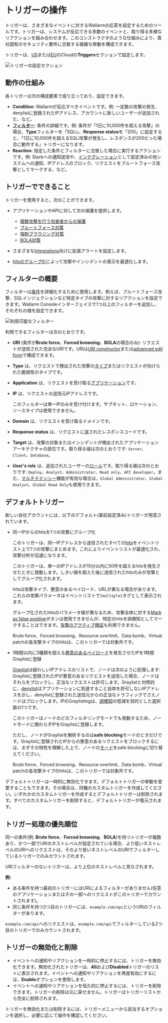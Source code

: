 # トリガーの操作

トリガーは、さまざまなイベントに対するWallarmの応答を設定するためのツールです。トリガーは、システムが反応できる多数のイベントと、取り得る多様なリアクションを組み合わせます。このコンストラクタのような仕組みにより、貴社固有のセキュリティ要件に合致する複雑な挙動を構成できます。

トリガーは、[US](https://us1.my.wallarm.com/triggers)または[EU](https://my.wallarm.com/triggers)のCloudの**Triggers**セクションで設定します。

![トリガーの設定セクション](../../images/user-guides/triggers/triggers-section.png)

## 動作の仕組み

各トリガーは次の構成要素で成り立っており、設定できます。

* **Condition**: Wallarmが反応すべきイベントです。例: 一定数の攻撃の発生、denylistに登録されたIPアドレス、アカウントに新しいユーザーが追加された、など。
* [**フィルター**](#understanding-filters): 条件の詳細です。例: 条件が「1日に10,000件を超える攻撃」の場合、**Type**フィルターを「SQLi」、**Response status**を「200」に設定すると、「1日に10,000件を超えるSQLi攻撃が発生し、レスポンスが200だった場合に動作する」トリガーになります。
* **Reaction**: 指定した条件とフィルターに合致した場合に実行するアクションです。例: Slackへの通知送信や、[インテグレーション](../settings/integrations/integrations-intro.md)として設定済みの他システムへの通知、IPアドレスのブロック、リクエストをブルートフォース攻撃としてマークする、など。

## トリガーでできること

トリガーを使用すると、次のことができます。

* アプリケーションやAPIに対して次の保護を提供します。

    * [複数攻撃を行う加害者からの保護](../../admin-en/configuration-guides/protecting-with-thresholds.md)
    * [ブルートフォース対策](../../admin-en/configuration-guides/protecting-against-bruteforce.md)
    * [強制ブラウジング対策](../../admin-en/configuration-guides/protecting-against-forcedbrowsing.md)
    * [BOLA対策](../../admin-en/configuration-guides/protecting-against-bola-trigger.md)

* さまざまな[Integrations](../../user-guides/settings/integrations/integrations-intro.md)向けに拡張アラートを設定します。
* [hitsのグループ化](../../user-guides/events/grouping-sampling.md#grouping-of-hits)によって攻撃やインシデントの表示を最適化します。

## フィルターの概要

フィルターは[条件](#how-it-works)を詳細化するために使用します。例えば、ブルートフォース攻撃、SQLインジェクションなど特定タイプの攻撃に対するリアクションを設定できます。Wallarm Consoleインターフェイスで1つ以上のフィルターを追加し、それぞれの値を設定できます。

![利用可能なフィルター](../../images/user-guides/triggers/trigger-filters.png)

利用できるフィルターは次のとおりです。

* **URI** (条件が**Brute force**、**Forced browsing**、**BOLA**の場合のみ): リクエストが送信された完全なURIです。URIは[URI constructor](../../user-guides/rules/rules.md#uri-constructor)または[advanced edit form](../../user-guides/rules/rules.md#advanced-edit-form)で構成できます。
* **Type** は、リクエストで検出された攻撃の[タイプ](../../attacks-vulns-list.md)またはリクエストが向けられた脆弱性のタイプです。
* **Application** は、リクエストを受け取る[アプリケーション](../settings/applications.md)です。
* **IP** は、リクエストの送信元IPアドレスです。

    このフィルターは単一IPのみを受け付けます。サブネット、ロケーション、ソースタイプは使用できません。
* **Domain** は、リクエストを受け取るドメインです。
* **Response status** は、リクエストに返されたレスポンスコードです。
* **Target** は、攻撃の対象またはインシデントが検出されたアプリケーションアーキテクチャの部位です。取り得る値は次のとおりです: `Server`、`Client`、`Database`。
* **User's role** は、追加されたユーザーの[ロール](../../user-guides/settings/users.md#user-roles)です。取り得る値は次のとおりです: `Deploy`、`Analyst`、`Administrator`、`Read only`、`API developer`。また、[マルチテナンシー](../../installation/multi-tenant/overview.md)機能が有効な場合は、`Global Administrator`、`Global Analyst`、`Global Read Only`も使用できます。

## デフォルトトリガー

新しい会社アカウントには、以下のデフォルト(事前設定済み)トリガーが用意されています。

* 同一IPからのhitsを1つの攻撃にグループ化

    このトリガーは、同一IPアドレスから送信されたすべての[hits](../../glossary-en.md#hit)をイベントリスト上で1つの攻撃にまとめます。これによりイベントリストが最適化され、攻撃分析が迅速になります。

    このトリガーは、単一のIPアドレスが15分以内に50件を超えるhitsを発生させたときに発動します。しきい値を超えた後に送信されたhitsのみが攻撃としてグループ化されます。

    hitsは攻撃タイプ、悪意のあるペイロード、URLが異なる場合があります。これらの攻撃パラメータはイベントリストで`[multiple]`タグとして表示されます。

    グループ化されたhitsのパラメータ値が異なるため、攻撃全体に対する[Mark as false positive](../events/check-attack.md#false-positives)ボタンは使用できませんが、特定のhitsを誤検知としてマークすることはできます。[攻撃のアクティブ検証](../../about-wallarm/detecting-vulnerabilities.md#threat-replay-testing)も利用できません。
    
    Brute force、Forced browsing、Resource overlimit、Data bomb、Virtual patchの各攻撃タイプのhitsは、このトリガーでは対象外です。
* 1時間以内に3種類を超える[悪意のあるペイロード](../../glossary-en.md#malicious-payload)を発生させたIPを1時間Graylistに登録

    [Graylist](../ip-lists/overview.md)は疑わしいIPアドレスのリストで、ノードは次のように処理します: Graylistに登録されたIPが悪意のあるリクエストを送信した場合、ノードはそれらをブロックし、正当なリクエストは許可します。Graylistと対照的に、[denylist](../ip-lists/overview.md)はアプリケーションに到達すること自体を許可しないIPアドレスを示し、denylistに登録された送信元からの正当なトラフィックでさえノードはブロックします。IPのGraylistingは、[誤検知](../../about-wallarm/protecting-against-attacks.md#false-positives)の低減を目的とした選択肢の1つです。

    このトリガーはノードのどのフィルタリングモードでも発動するため、ノードモードに関わらずIPをGraylistに登録します。

    ただし、ノードがGraylistを解析するのは**safe blocking**モードのときだけです。Graylistに登録されたIPからの悪意のあるリクエストをブロックするには、まずその特性を理解した上で、ノードの[モード](../../admin-en/configure-wallarm-mode.md#available-filtration-modes)をsafe blockingに切り替えてください。

    Brute force、Forced browsing、Resource overlimit、Data bomb、Virtual patchの各攻撃タイプのhitsは、このトリガーでは対象外です。

デフォルトトリガーは一時的に無効化できます。デフォルトトリガーの挙動を変更することもできます。その場合は、同種のカスタムトリガーを作成してください。いずれかのカスタムトリガーを作成するとデフォルトトリガーは削除されます。すべてのカスタムトリガーを削除すると、デフォルトトリガーが復元されます。

## トリガー処理の優先順位

同一の条件(例: **Brute force**、**Forced browsing**、**BOLA**)を持つトリガーが複数あり、かつ一部でURIのネストレベルが設定されている場合、より低いネストレベルのURIへのリクエストは、そのより低いネストレベルのURIでフィルターしているトリガーでのみカウントされます。

URIフィルターのないトリガーは、より上位のネストレベルと見なされます。

**例:**

* ある条件を持つ最初のトリガーにはURIによるフィルターがありません(任意のアプリケーションまたはその一部へのリクエストがこのトリガーでカウントされます)。
* 同じ条件を持つ2つ目のトリガーには、`example.com/api`というURIのフィルターがあります。

`example.com/api`へのリクエストは、`example.com/api`でフィルターしている2つ目のトリガーでのみカウントされます。

## トリガーの無効化と削除

* イベントへの通知やリアクションを一時的に停止するには、トリガーを無効化できます。無効化されたトリガーは、**All**および**Disabled**トリガーのリストに表示されます。イベントへの通知やリアクションを再度有効にするには、**Enable**オプションを使用します。
* イベントへの通知やリアクションを恒久的に停止するには、トリガーを削除できます。トリガーの削除は元に戻せません。トリガーはトリガーリストから完全に削除されます。

トリガーを無効化または削除するには、トリガーメニューから該当するオプションを選択し、必要に応じて操作を確認してください。
